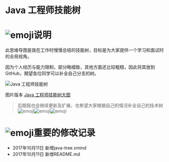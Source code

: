 Java 工程师技能树
===============

# ![emoji](https://assets-cdn.github.com/images/icons/emoji/unicode/1f4a5.png "emoji")说明

此思维导图是我在工作时慢慢总结的技能树，目标是为大家提供一个学习和面试时的全局视角。

因为个人经历与能力限制，部分略细致，其他方面还比较粗糙，因此将其放到GitHub，期望各位同学可以补全自己分支的树。

![Java 工程师技能树](https://github.com/yandongquan/java-skill-tree/blob/master/java-tree.png?raw=true "Java 工程师技能树")

图片版本 [Java 工程师技能树大图](https://github.com/yandongquan/java-skill-tree/blob/master/java-tree.png?raw=true "Java 工程师技能树大图")

> 后期我也会继续更新及扩展，也希望大家根据自己的情况补全自己的技术树 ![emoji](https://assets-cdn.github.com/images/icons/emoji/unicode/1f495.png "emoji")![emoji](https://assets-cdn.github.com/images/icons/emoji/unicode/1f495.png "emoji")![emoji](https://assets-cdn.github.com/images/icons/emoji/unicode/1f495.png "emoji")

# ![emoji](https://assets-cdn.github.com/images/icons/emoji/unicode/1f4a5.png "emoji")重要的修改记录

- 2017年10月11日 新增java-tree.xmind
- 2017年10月11日 新增README.md



